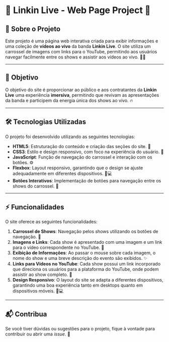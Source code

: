 # 🌟 **Linkin Live - Web Page Project** 🌟

## 📜 **Sobre o Projeto**

Este projeto é uma página web interativa criada para exibir informações e uma coleção de **vídeos ao vivo** da banda **Linkin Live**. O site utiliza um carrossel de imagens com links para o YouTube, permitindo aos usuários navegar facilmente entre os shows e assistir aos vídeos ao vivo. 🎸🎤

---

## 🎯 **Objetivo**

O objetivo do site é proporcionar ao público e aos contratantes da **Linkin Live** uma experiência **imersiva**, permitindo que revivam as apresentações da banda e participem da energia única dos shows ao vivo. 🔥

---

## 🛠️ **Tecnologias Utilizadas**

O projeto foi desenvolvido utilizando as seguintes tecnologias:

- **HTML5**: Estruturação do conteúdo e criação das seções do site. 📝
- **CSS3**: Estilo e design responsivo, com foco na experiência do usuário. 🎨
- **JavaScript**: Função de navegação do carrossel e interação com os botões. ⚙️
- **Flexbox**: Layout responsivo, garantindo que o design se ajuste adequadamente em diferentes dispositivos. 📱💻
- **Botões Interativos**: Implementação de botões para navegação entre os shows do carrossel. 🔘

---

## ⚡ **Funcionalidades**

O site oferece as seguintes funcionalidades:

1. **Carrossel de Shows**: Navegação pelos shows utilizando os botões de navegação. 🔄
2. **Imagens e Links**: Cada show é apresentado com uma imagem e um link para o vídeo correspondente no YouTube. 🎥
3. **Exibição de Informações**: Ao passar o mouse sobre cada imagem, o nome do show e uma breve descrição do evento são exibidos. ✨
4. **Links para Vídeos no YouTube**: Cada show possui um link incorporado que direciona os usuários para a plataforma do YouTube, onde podem assistir ao show completo. 🔗
5. **Design Responsivo**: O layout do site se adapta a diferentes dispositivos, garantindo uma boa experiência tanto em desktops quanto em dispositivos móveis. 📱💻

---

## 📬 **Contribua**

Se você tiver dúvidas ou sugestões para o projeto, fique à vontade para contribuir ou abrir uma *issue*. 🤝
